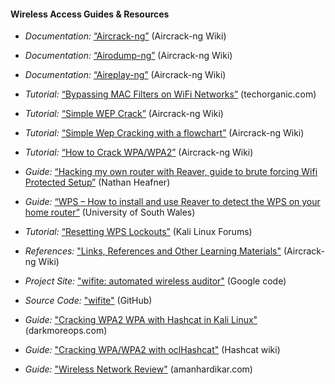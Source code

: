 
#### Wireless Access Guides & Resources

  * *Documentation:* [“Aircrack-ng”](http://www.aircrack-ng.org/doku.php?id=aircrack-ng)  (Aircrack-ng Wiki)

  * *Documentation:* [“Airodump-ng”](http://www.aircrack-ng.org/doku.php?id=airodump-ng) (Aircrack-ng Wiki)

  * *Documentation:* [“Aireplay-ng”](http://www.aircrack-ng.org/doku.php?id=aireplay-ng) (Aircrack-ng Wiki)

  * *Tutorial:* [“Bypassing MAC Filters on WiFi Networks”](http://blog.techorganic.com/2010/12/21/bypassing-mac-filters-on-wifi-networks/) (techorganic.com)

  * *Tutorial:* [“Simple WEP Crack”](http://www.aircrack-ng.org/doku.php?id=simple_wep_crack) (Aircrack-ng Wiki)

  * *Tutorial:* [“Simple Wep Cracking with a flowchart”](http://www.aircrack-ng.org/doku.php?id=flowchart) (Aircrack-ng Wiki)

  * *Tutorial:* [“How to Crack WPA/WPA2”](http://www.aircrack-ng.org/doku.php?id=cracking_wpa) (Aircrack-ng Wiki)

  * *Guide:* [“Hacking my own router with Reaver, guide to brute forcing Wifi Protected Setup”](http://nathanheafner.com/home/2013/01/11/hacking-my-own-router-with-reaver-guide-to-brute-forcing-wifi-protected-setup/) (Nathan Heafner)

  * *Guide:* [“WPS – How to install and use Reaver to detect the WPS on your home router”](http://uwnthesis.wordpress.com/2013/07/11/wps-how-to-install-and-use-reaver-to-detect-the-wps-on-your-home-router/) (University of South Wales)

  * *Tutorial:* [“Resetting WPS Lockouts”](https://forums.kali.org/showthread.php?19498-MDK3-Secret-Destruction-Mode) (Kali Linux Forums)

  * *References:* ["Links, References and Other Learning Materials"](http://www.aircrack-ng.org/doku.php?id=links) (Aircrack-ng Wiki)

  * *Project Site:* ["wifite: automated wireless auditor"](https://code.google.com/p/wifite/) (Google code)

  * *Source Code:* ["wifite"](https://github.com/derv82/wifite) (GitHub)

  * *Guide:* ["Cracking WPA2 WPA with Hashcat in Kali Linux"](http://www.darkmoreops.com/2014/08/18/cracking-wpa2-wpa-with-hashcat-kali-linux/?PageSpeed=noscript) (darkmoreops.com)

  * *Guide:* ["Cracking WPA/WPA2 with oclHashcat"](http://hashcat.net/wiki/doku.php?id=cracking_wpawpa2) (Hashcat wiki)

  * *Guide:* ["Wireless Network Review"](http://www.amanhardikar.com/mindmaps/Wireless.html) (amanhardikar.com)
